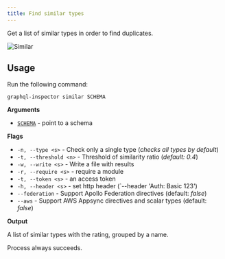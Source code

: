 ```yaml
---
title: Find similar types
---
```


Get a list of similar types in order to find duplicates.

![Similar](/img/cli/similar.jpg)

## Usage

Run the following command:

    graphql-inspector similar SCHEMA

**Arguments**

- [`SCHEMA`](../api/schema.md) - point to a schema

**Flags**

- `-n, --type <s>` - Check only a single type (_checks all types by default_)
- `-t, --threshold <n>` - Threshold of similarity ratio (_default: 0.4_)
- `-w, --write <s>` - Write a file with results
- `-r, --require <s>` - require a module
- `-t, --token <s>` - an access token
- `-h, --header <s>` - set http header (`--header 'Auth: Basic 123')
- `--federation` - Support Apollo Federation directives (default: _false_)
- `--aws` - Support AWS Appsync directives and scalar types (default: _false_)

**Output**

A list of similar types with the rating, grouped by a name.

Process always succeeds.
